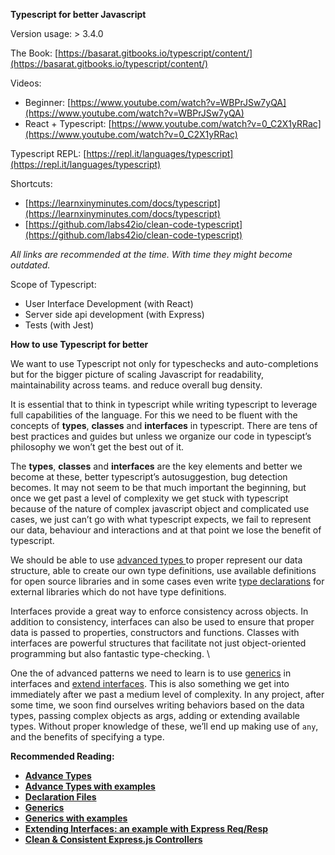**Typescript for better Javascript**

Version usage: > 3.4.0

The Book: [https://basarat.gitbooks.io/typescript/content/](https://basarat.gitbooks.io/typescript/content/)

Videos:

*   Beginner: [https://www.youtube.com/watch?v=WBPrJSw7yQA](https://www.youtube.com/watch?v=WBPrJSw7yQA)
*   React + Typescript: [https://www.youtube.com/watch?v=0_C2X1yRRac](https://www.youtube.com/watch?v=0_C2X1yRRac)

Typescript REPL: [https://repl.it/languages/typescript](https://repl.it/languages/typescript)

Shortcuts:

*   [https://learnxinyminutes.com/docs/typescript](https://learnxinyminutes.com/docs/typescript)
*   [https://github.com/labs42io/clean-code-typescript](https://github.com/labs42io/clean-code-typescript)

*All links are recommended at the time. With time they might become outdated.*

Scope of Typescript:

*   User Interface Development (with React)
*   Server side api development (with Express)
*   Tests (with Jest)


**How to use Typescript for better**

We want to use Typescript not only for typeschecks and auto-completions but for the bigger picture of scaling Javascript for readability, maintainability  across teams. and reduce overall bug density.

It is essential that to think in typescript while writing typescript to leverage full capabilities of the language. For this we need to be fluent with the concepts of **types**, **classes** and **interfaces** in typescript. There are tens of best practices and guides but unless we organize our code in typescipt’s philosophy we won’t get the best out of it.

The **types**, **classes** and **interfaces** are the key elements and better we become at these, better typescript’s autosuggestion, bug detection becomes.  It may not seem to be that much important the beginning, but once we get past a level of complexity we get stuck with typescript because of the nature of complex javascript object and complicated use cases, we just can’t go with what typescript expects, we fail to represent our data, behaviour and interactions and at that point we lose the benefit of typescript.

We should be able to use [advanced types ](https://www.typescriptlang.org/docs/handbook/advanced-types.html)to proper represent our data structure, able to create our own type definitions, use available definitions for open source libraries and in some cases even write [type declarations](https://www.typescriptlang.org/docs/handbook/declaration-files/introduction.html) for external libraries which do not have type definitions.

Interfaces provide a great way to enforce consistency across objects. In addition to consistency, interfaces can also be used to ensure that proper data is passed to properties, constructors and functions. Classes with interfaces are powerful structures that facilitate not just object-oriented programming but also fantastic type-checking. \


One the of advanced patterns we need to learn is to use [generics](https://www.typescriptlang.org/docs/handbook/generics.html) in interfaces and [extend interfaces](https://www.typescriptlang.org/docs/handbook/interfaces.html). This is also something we get into immediately after we past a medium level of complexity.  In any project, after some time, we soon find ourselves writing behaviors based on the data types,  passing complex objects as args, adding or extending available types. Without proper knowledge of these, we’ll end up making use of `any`, and the benefits of specifying a type.

**Recommended Reading:**



*   **[Advance Types](https://www.typescriptlang.org/docs/handbook/advanced-types.html)**
*   **[Advance Types with examples](https://levelup.gitconnected.com/advanced-typescript-types-with-examples-1d144e4eda9e)**
*   **[Declaration Files](https://www.typescriptlang.org/docs/handbook/declaration-files/introduction.html)**
*   **[Generics](https://www.typescriptlang.org/docs/handbook/generics.html)**
*   **[Generics with examples](https://medium.com/@rossbulat/typescript-generics-explained-15c6493b510f)**
*   **[Extending Interfaces: an example with Express Req/Resp](https://truetocode.com/extend-express-request-and-response-typescript-declaration-merging/)**
*   **[Clean & Consistent Express.js Controllers](https://khalilstemmler.com/articles/enterprise-typescript-nodejs/clean-consistent-expressjs-controllers/)**


